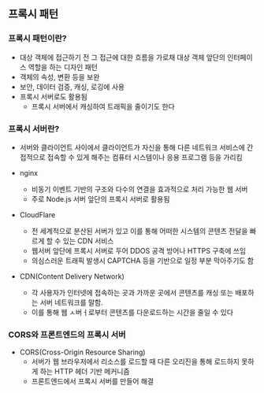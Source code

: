 ## 프록시 패턴

### 프록시 패턴이란?
- 대상 객체에 접근하기 전 그 접근에 대한 흐름을 가로채
대상 객체 앞단의 인터페이스 역할을 하는 디자인 패턴
- 객체의 속성, 변환 등을 보완
- 보안, 데이터 검증, 캐싱, 로깅에 사용
- 프록시 서버로도 활용됨
   - 프록시 서버에서 캐싱하여 트래픽을 줄이기도 한다

### 프록시 서버란?
- 서버와 클라이언트 사이에서 클라이언트가 자신을 통해
다른 네트워크 서비스에 간접적으로 접속할 수 있게 해주는
컴퓨터 시스템이나 응용 프로그램 등을 가리킴
- nginx
   - 비동기 이벤트 기반의 구조와 다수의 연결을 효과적으로 처리 가능한 웹 서버
   - 주로 Node.js 서버 앞단의 프록시 서버로 활용됨
- CloudFlare
   - 전 세계적으로 분산된 서버가 있고 이를 통해 어떠한 시스템의 콘텐츠 전달을
빠르게 할 수 있는 CDN 서비스
   - 웹서버 앞단에 프록시 서버로 두어 DDOS 공격 방어나 HTTPS 구축에 쓰임
   - 의심스러운 트래픽 발생시 CAPTCHA 등을 기반으로 일정 부분 막아주기도 함

- CDN(Content Delivery Network)
   - 각 사용자가 인터넷에 접속하는 곳과 가까운 곳에서 콘텐츠를
캐싱 또는 배포하는 서버 네트워크를 말함.
   - 이를 통해 웹 ㅅ버ㅓ로부터 콘텐츠를 다운로드하는 시간을 줄일 수 있다

### CORS와 프론트엔드의 프록시 서버
- CORS(Cross-Origin Resource Sharing)
   - 서버가 웹 브라우저에서 리소스를 로드할 때 다른 오리진을 통해 
로드하지 못하게 하는 HTTP 헤더 기반 메커니즘
   - 프론트엔드에서 프록시 서버를 만들어 해결
